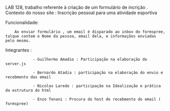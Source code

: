 LAB 128, trabalho referente à criação de um formulário de incrição .
Contexto do nosso site : Inscrição pessoal para uma atividade esportiva 

Funcionalidade: 

        Ao enviar formulário , um email é disparado ao inbox do formspree, talque contem o Nome da pessoa, email dela, e informações enviadas pelo mesmo. 


Integrantes : 

                - Guilhermo Amadio : Participação na elaboração do server.js 

                - Bernardo Atadia : participação na elaboração do envio e recebmento dos email

                - Nicolas Laredo : participação na Idealização e prática da estrutura do html 

                - Enzo Tenani : Procura do host de recebmento do email ( formspree)

                